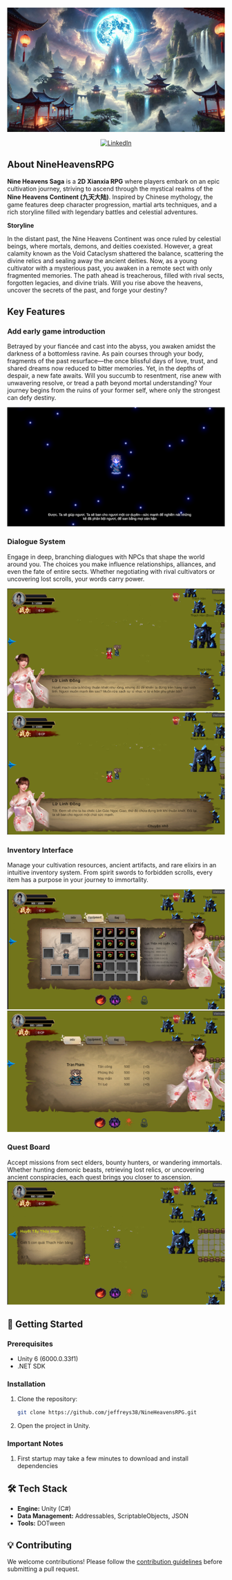 ![NineHeavensRPG](./docs/assets/img/info_theme.png)
<div align="center">

[![LinkedIn](https://img.shields.io/badge/LinkedIn-Connect-blue)](https://www.linkedin.com/in/qu%E1%BB%91c-th%E1%BA%AFng-tr%C6%B0%C6%A1ng-b%E1%BB%93-7362982b5?utm_source=share&utm_campaign=share_via&utm_content=profile&utm_medium=ios_app)

</div>


## About NineHeavensRPG

**Nine Heavens Saga** is a **2D Xianxia RPG** where players embark on an epic cultivation journey, striving to ascend through the mystical realms of the **Nine Heavens Continent (九天大陆)**. Inspired by Chinese mythology, the game features deep character progression, martial arts techniques, and a rich storyline filled with legendary battles and celestial adventures.

**Storyline** 

In the distant past, the Nine Heavens Continent was once ruled by celestial beings, where mortals, demons, and deities coexisted. However, a great calamity known as the Void Cataclysm shattered the balance, scattering the divine relics and sealing away the ancient deities. Now, as a young cultivator with a mysterious past, you awaken in a remote sect with only fragmented memories. The path ahead is treacherous, filled with rival sects, forgotten legacies, and divine trials. Will you rise above the heavens, uncover the secrets of the past, and forge your destiny?

## Key Features

### **Add early game introduction**
Betrayed by your fiancée and cast into the abyss, you awaken amidst the darkness of a bottomless ravine. As pain courses through your body, fragments of the past resurface—the once blissful days of love, trust, and shared dreams now reduced to bitter memories. Yet, in the depths of despair, a new fate awaits. Will you succumb to resentment, rise anew with unwavering resolve, or tread a path beyond mortal understanding? Your journey begins from the ruins of your former self, where only the strongest can defy destiny.

![](./docs/assets/img/cutscene_1.png)

### **Dialogue System**
Engage in deep, branching dialogues with NPCs that shape the world around you. The choices you make influence relationships, alliances, and even the fate of entire sects. Whether negotiating with rival cultivators or uncovering lost scrolls, your words carry power.

![dialogue_1](./docs/assets/img/gameplay_1.png)
![dialogue_2](./docs/assets/img/gameplay_2.png)

### **Inventory Interface**
Manage your cultivation resources, ancient artifacts, and rare elixirs in an intuitive inventory system. From spirit swords to forbidden scrolls, every item has a purpose in your journey to immortality.

![inventory_1](./docs/assets/img/gameplay_3.png)
![inventory_2](./docs/assets/img/gameplay_4.png)

### **Quest Board**
Accept missions from sect elders, bounty hunters, or wandering immortals. Whether hunting demonic beasts, retrieving lost relics, or uncovering ancient conspiracies, each quest brings you closer to ascension.
![quest_board](./docs/assets/img/gameplay_5.png)

## 🚀 Getting Started

### Prerequisites
- Unity 6 (6000.0.33f1)
- .NET SDK

### Installation
1. Clone the repository:
   ```sh
   git clone https://github.com/jeffreys38/NineHeavensRPG.git
   ```
2. Open the project in Unity.

### Important Notes
1. First startup may take a few minutes to download and install dependencies

## 🛠 Tech Stack
- **Engine:** Unity (C#)
- **Data Management:** Addressables, ScriptableObjects, JSON
- **Tools:** DOTween

## 💡 Contributing
We welcome contributions! Please follow the [contribution guidelines](./docs/CONTRIBUTING.md) before submitting a pull request.